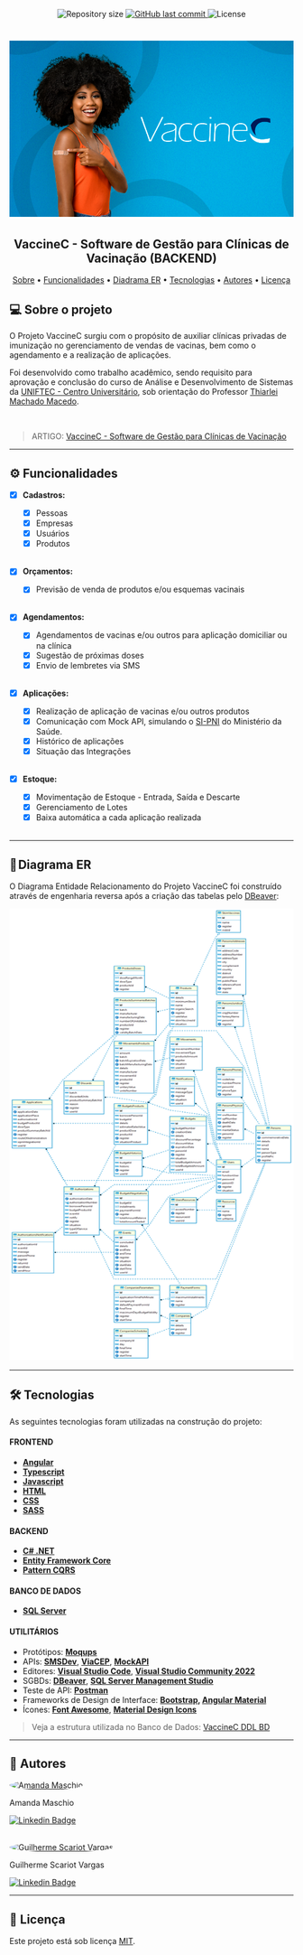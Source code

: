 <p align="center">
  <img alt="Repository size" src="https://img.shields.io/github/repo-size/VarRgas/VaccineC.BackEnd">

  <a href="https://github.com/VarRgas/VaccineC.BackEnd/commits/main">
    <img alt="GitHub last commit" src="https://img.shields.io/github/last-commit/VarRgas/VaccineC.BackEnd">
  </a>
    
   <img alt="License" src="https://img.shields.io/badge/license-MIT-7159c1">
   <a href="https://github.com/VarRgas/VaccineC.BackEnd/stargazers">
 
  </a>
</p>

<h1 align="center">
    <img alt="VaccineC" title="VaccineC" src="VaccineC/VaccineC/Resources/Images/login-bg-pic.png" />
</h1>

<h2 align="center"> 
	VaccineC - Software de Gestão para Clínicas de Vacinação (BACKEND)
</h2>

<p align="center">
 <a href="#-sobre-o-projeto">Sobre</a> •
 <a href="#-funcionalidades">Funcionalidades</a> •
 <a href="#-diagrama-er">Diadrama ER</a> • 
 <a href="#-tecnologias">Tecnologias</a> • 
 <a href="#-autores">Autores</a> • 
 <a href="#user-content--licença">Licença</a>
</p>


## 💻 Sobre o projeto

O Projeto VaccineC surgiu com o propósito de auxiliar clínicas privadas de imunização no gerenciamento de vendas de vacinas, bem como o agendamento e a realização de aplicações.

Foi desenvolvido como trabalho acadêmico, sendo requisito para aprovação e conclusão do curso de Análise e Desenvolvimento de Sistemas da [UNIFTEC - Centro Universitário](https://www.ftec.com.br/), sob orientação do Professor [Thiarlei Machado Macedo](https://www.linkedin.com/in/thiarlei/).

<br>

> ARTIGO: [VaccineC - Software de Gestão para Clínicas de Vacinação](https://1drv.ms/b/s!AhUeUpwTQPI_yXjraVihgaxDifc0?e=EI1Fgn)

---

## ⚙️ Funcionalidades

- [x] <b>Cadastros:</b>
  - [x] Pessoas
  - [x] Empresas
  - [x] Usuários
  - [x] Produtos
  <br>
  
- [x] <b>Orçamentos:</b>
  - [x] Previsão de venda de produtos e/ou esquemas vacinais
  <br>
 
- [x] <b>Agendamentos:</b>
  - [x] Agendamentos de vacinas e/ou outros para aplicação domiciliar ou na clínica
  - [x] Sugestão de próximas doses
  - [x] Envio de lembretes via SMS
  <br>

- [x] <b>Aplicações:</b>
  - [x] Realização de aplicação de vacinas e/ou outros produtos
  - [x] Comunicação com Mock API, simulando o [SI-PNI](http://pni.datasus.gov.br/) do Ministério da Saúde.
  - [x] Histórico de aplicações
  - [x] Situação das Integrações
  <br>

- [x] <b>Estoque:</b>
  - [x] Movimentação de Estoque - Entrada, Saída e Descarte
  - [x] Gerenciamento de Lotes
  - [x] Baixa automática a cada aplicação realizada
  <br>
---

## 💾 Diagrama ER

O Diagrama Entidade Relacionamento do Projeto VaccineC foi construído através de engenharia reversa após a criação das tabelas pelo [DBeaver](https://dbeaver.io/about/):
<br>

<p align="center">
  <img alt="Diagrama ER" title="Diagrama ER" src="VaccineC/VaccineC/Resources/Images/vaccinec-er-diagram.png" width="600px" height="800px">  
</p>

---

## 🛠 Tecnologias

As seguintes tecnologias foram utilizadas na construção do projeto:

#### **FRONTEND**

-   **[Angular](https://angular.io/)**
-   **[Typescript](https://www.typescriptlang.org/)**
-   **[Javascript](https://www.javascript.com/)**
-   **[HTML](https://www.w3schools.com/html/)**
-   **[CSS](https://www.w3.org/Style/CSS/Overview.en.html)**
-   **[SASS](https://sass-lang.com/)**

#### **BACKEND**

-   **[C# .NET](https://dotnet.microsoft.com/pt-br/)**
-   **[Entity Framework Core](https://learn.microsoft.com/en-us/ef/core/)**
-   **[Pattern CQRS](https://learn.microsoft.com/en-us/azure/architecture/patterns/cqrs)**

#### **BANCO DE DADOS**

-   **[SQL Server](https://www.microsoft.com/pt-br/sql-server/sql-server-2022)**

#### **UTILITÁRIOS**

-   Protótipos: **[Moqups](https://app.moqups.com/)**
-   APIs: **[SMSDev](https://www.smsdev.com.br/)**, **[ViaCEP](https://viacep.com.br/)**, **[MockAPI](https://mockapi.io/)**
-   Editores: **[Visual Studio Code](https://code.visualstudio.com/)**, **[Visual Studio Community 2022](https://visualstudio.microsoft.com/pt-br/vs/community/)**
-   SGBDs: **[DBeaver](https://dbeaver.io/about/)**, **[SQL Server Management Studio](https://www.microsoft.com/pt-br/sql-server/sql-server-downloads)**
-   Teste de API: **[Postman](https://www.postman.com/)**
-   Frameworks de Design de Interface: **[Bootstrap](https://getbootstrap.com/), [Angular Material](https://material.angular.io/)**
-   Ícones: **[Font Awesome](https://fontawesome.com/icons)**, **[Material Design Icons](https://fonts.google.com/icons)**

> Veja a estrutura utilizada no Banco de Dados: [VaccineC DDL BD](https://github.com/VarRgas/VaccineC.BackEnd/blob/main/VaccineC/VaccineC/Resources/Images/bd-estrutura.txt)

---

## 🦸 Autores

<a href="https://github.com/amanda-maschio">
 <img style="border-radius: 50%;" src="https://avatars3.githubusercontent.com/u/65790874?v=4" width="100px;" alt="Amanda Maschio" title="Amanda Maschio"/>
</a>
<p>Amanda Maschio</p>

[![Linkedin Badge](https://img.shields.io/badge/-Amanda-blue?style=flat-square&logo=Linkedin&logoColor=white&link=https://www.linkedin.com/in/amanda-maschio-272783186/)](https://www.linkedin.com/in/amanda-maschio-272783186/) 

<br>

<a href="https://github.com/VarRgas">
 <img style="border-radius: 50%;" src="https://avatars.githubusercontent.com/u/89429606?v=4" width="100px;" alt="Guilherme Scariot Vargas" title="Guilherme Scariot Vargas"/>
</a>
<p>Guilherme Scariot Vargas</p>

[![Linkedin Badge](https://img.shields.io/badge/-Guilherme-blue?style=flat-square&logo=Linkedin&logoColor=white&link=https://www.linkedin.com/in/guilherme-scariot-vargas-0b9baa163/)](https://www.linkedin.com/in/guilherme-scariot-vargas-0b9baa163/) 

---

## 📝 Licença

Este projeto está sob licença [MIT](LICENSE).
